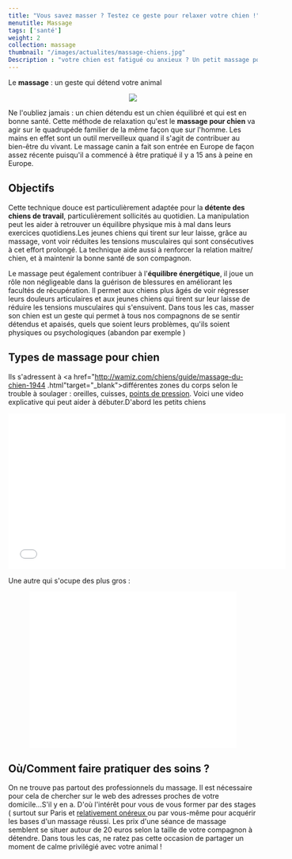 ```yaml
---
title: "Vous savez masser ? Testez ce geste pour relaxer votre chien !"
menutitle: Massage
tags: ['santé']
weight: 2
collection: massage
thumbnail: "/images/actualites/massage-chiens.jpg"
Description : "votre chien est fatigué ou anxieux ? Un petit massage pour le relaxer. A faire pratiquer plutot par des spécialistes !"
---
```


Le **massage** : un geste qui détend votre animal

<center><img src= "/images/pages/massage/dogzen.jpg" ></center>


Ne l'oubliez jamais : un chien détendu est un chien équilibré et qui est en bonne santé. Cette méthode de relaxation qu'est le **massage pour chien** va agir sur le quadrupéde familier de la même façon que sur l'homme. Les mains en effet sont un outil merveilleux quand il s'agit de contribuer au bien-être du vivant. Le massage canin a fait son entrée en Europe de façon assez récente puisqu'il a commencé à être pratiqué il y a 15 ans à peine en Europe.
<p>

## Objectifs

Cette technique douce est particulièrement adaptée pour la **détente des chiens de travail**, particulièrement sollicités au quotidien. La manipulation peut les aider à retrouver un équilibre physique mis à mal dans leurs exercices quotidiens.Les jeunes chiens qui tirent sur leur laisse, grâce au massage, vont voir réduites les tensions musculaires qui sont consécutives à cet effort prolongé. La technique aide aussi à renforcer la relation maitre/ chien, et à maintenir la bonne santé de son compagnon.


Le massage peut également contribuer à l'**équilibre énergétique**, il joue un rôle non négligeable dans la guérison de blessures en améliorant les facultés de récupération.
Il permet aux chiens plus âgés de voir régresser leurs douleurs articulaires et aux jeunes chiens qui tirent sur leur laisse de réduire les tensions musculaires qui s'ensuivent.
Dans tous les cas, masser son chien est un geste qui permet à tous nos compagnons de se sentir détendus et apaisés, quels que soient leurs problèmes, qu'ils soient physiques ou psychologiques (abandon par exemple )

## Types de massage pour chien

Ils s'adressent à <a href="http://wamiz.com/chiens/guide/massage-du-chien-1944
.html"target="_blank">différentes zones du corps</a> selon le trouble à soulager : oreilles, cuisses,
<a href="http://wamiz.com/chiens/guide/comment-masser-son-chien-1981.html" target="_blank"> points de
pression</a>.
Voici une video explicative qui peut aider à débuter.D'abord les petits chiens

<p align="center"><iframe width="560" height="315" src="//www.youtube.com/embed/b1-7AwNFSzE" frameborder="0" allowfullscreen></iframe></p>

Une autre qui s'ocupe des plus gros :
<p align="center"><iframe width="420" height="315" src="//www.youtube.com/embed/MzyDXLpYSIQ" frameborder="0" allowfullscreen></iframe></p>


## Où/Comment faire pratiquer des soins ?

On ne trouve pas partout des professionnels du massage. Il est nécessaire pour cela de chercher sur le web des adresses proches de votre domicile...S'il y en a. D'où l'intérêt pour vous de vous former par des stages ( surtout sur Paris et <a href="http://www.massagecanin.fr/les-formations" target="_blank">relativement onéreux </a>ou par vous-même pour acquérir les bases d'un massage réussi.
                                                                                                                                                                                           Les prix d'une séance de massage semblent se situer autour de 20 euros selon la taille de votre compagnon à détendre. Dans tous les cas, ne ratez pas cette occasion de partager un moment de calme privilégié avec votre animal !
